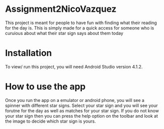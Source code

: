 # Assignment2NicoVazquez
This project is meant for people to have fun with finding what their reading for the day is. This is simply made for a quick access for someone who is curuious about what their star sign says about them today

# Installation
To view/ run this project, you will need Android Studio version 4.1.2.

# How to use the app
Once you run the app on a emulator or android phone, you will see a spinner with different star signs. Select your star sign and you will see your forutne for the day as well as matches for your star sign. If you do not know your star sign then you can press the help option on the toolbar and look at the image to decide which star sign is yours.
